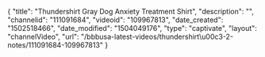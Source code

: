 {
    "title": "Thundershirt Gray Dog Anxiety Treatment Shirt",
    "description": "",
    "channelid": "111091684",
    "videoid": "109967813",
    "date_created": "1502518466",
    "date_modified": "1504049176",
    "type": "captivate",
    "layout": "channelVideo",
    "url": "\/bbbusa-latest-videos\/thundershirt\u00c3-2-notes\/111091684-109967813"
}